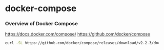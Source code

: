 # docker-compose

### Overview of Docker Compose
https://docs.docker.com/compose/
https://github.com/docker/compose

```bash
curl -SL https://github.com/docker/compose/releases/download/v2.2.3/docker-compose-linux-x86_64 -o  /usr/libexec/docker/cli-plugins/docker-compose
```
